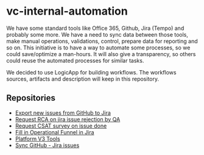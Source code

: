 # vc-internal-automation

We have some standard tools like Office 365, Github, Jira (Tempo) and probably some more. We have a need to sync data between those tools, make manual operations, validations, control, prepare data for reporting and so on. This initiative is to have a way to automate some processes, so we could save/optimize a man-hours. It will also give a transparency, so others could reuse the automated processes for similar tasks.

We decided to use LogicApp for building workflows. The workflows sources, artifacts and description will keep in this repository.

## Repositories

* [Export new issues from GitHub to Jira](/export-issues-from-github/README.md)
* [Request RCA on jira issue rejection by QA](/request-rca-on-qa-rejection/README.md)
* [Request CSAT survey on issue done](/request-csat-on-issue-done/README.md)
* [Fill in Operational Funnel in Jira](/move-issues-to-funnel-state/README.md)
* [Platform V3 Tools](/platform-v3-tools/README.md)
* [Sync GitHub - Jira issues](/sync-jira-github-issues/README.md)